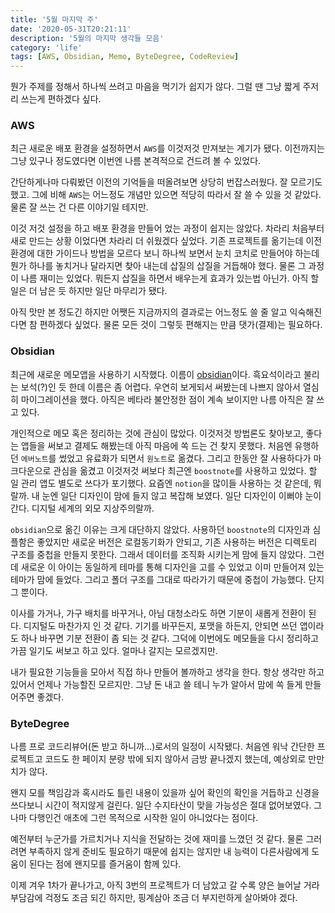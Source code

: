 ```yaml
---
title: '5월 마지막 주'
date: '2020-05-31T20:21:11'
description: '5월의 마지막 생각들 모음'
category: 'life'
tags: [AWS, Obsidian, Memo, ByteDegree, CodeReview]
---
```


뭔가 주제를 정해서 하나씩 쓰려고 마음을 먹기가 쉽지가 않다. 그럴 땐 그냥 짧게 주저리 쓰는게 편하겠다 싶다.

### AWS

최근 새로운 배포 환경을 설정하면서 `AWS`를 이것저것 만져보는 계기가 됐다. 이전까지는 그냥 있구나 정도였다면 이번엔 나름 본격적으로 건드려 볼 수 있었다.

간단하게나마 다뤄봤던 이전의 기억들을 떠올려보면 상당히 번잡스러웠다. 잘 모르기도 했고. 그에 비해 `AWS`는 어느정도 개념만 있으면 적당히 따라서 잘 쓸 수 있을 것 같았다. 물론 잘 쓰는 건 다른 이야기일 테지만.

이것 저것 설정을 하고 배포 환경을 만들어 었는 과정이 쉽지는 않았다. 차라리 처음부터 새로 만드는 상황 이었다면 차라리 더 쉬웠겠다 싶었다. 기존 프로젝트를 옮기는데 이전 환경에 대한 가이드나 방법을 모르다 보니 하나씩 보면서 눈치 코치로 만들어야 하는데 뭔가 하나를 놓치거나 달라지면 찾아 내는데 삽질의 삽질을 거듭해야 했다. 물론 그 과정이 나름 재미는 있었다. 뭐든지 삽질을 하면서 배우는게 효과가 있는법 아닌가.
아직 할 일은 더 남은 듯 하지만 일단 마무리가 됐다.

아직 맛만 본 정도긴 하지만 어쨋든 지금까지의 결과로는 어느정도 쓸 줄 알고 익숙해진다면 참 편하겠다 싶었다. 물론 모든 것이 그렇듯 편해지는 만큼 댓가(결제)는 필요하다.

### Obsidian

최근에 새로운 메모앱을 사용하기 시작했다. 이름이 [obsidian](https://obsidian.md/)이다. 흑요석이라고 불리는 보석(?)인 듯 한데 이름은 좀 어렵다. 우연히 보게되서 써봤는데 나쁘지 않아서 열심히 마이그레이션을 했다. 아직은 베타라 불안정한 점이 계속 보이지만 나름 아직은 잘 쓰고 있다.

개인적으로 메모 혹은 정리하는 것에 관심이 많았다. 이것저것 방법론도 찾아보고, 좋다는 앱들을 써보고 결제도 해봤는데 아직 마음에 쏙 드는 건 찾지 못했다. 처음엔 유행하던 `에버노트`를 썼었고 유료화가 되면서 `원노트`로 옮겼다. 그리고 한동안 잘 사용하다가 마크다운으로 관심을 옮겼고 이것저것 써보다 최근엔 `boostnote`를 사용하고 있었다. 할 일 관리 앱도 별도로 쓰다가 포기했다. 요즘엔 `notion`을 많이들 사용하는 것 같은데, 뭐랄까. 내 눈엔 일단 디자인이 맘에 들지 않고 복잡해 보였다. 일단 디자인이 이뻐야 눈이 간다. 디지털 세계의 외모 지상주의랄까.

`obsidian`으로 옮긴 이유는 크게 대단하지 않았다. 사용하던 `boostnote`의 디자인과 심플함은 좋았지만 새로운 버전은 로컬동기화가 안되고, 기존 사용하는 버전은 디렉토리 구조를 중첩을 만들지 못한다. 그래서 데이터를 조직화 시키는게 맘에 들지 않았다. 그런데 새로운 이 아이는 동일하게 테마를 통해 디자인을 고를 수 있었고 이미 만들어져 있는 테마가 맘에 들었다. 그리고 폴더 구조를 그대로 따라가기 때문에 중첩이 가능했다. 단지 그 뿐이다.

이사를 가거나, 가구 배치를 바꾸거나, 아님 대청소라도 하면 기분이 새롭게 전환이 된다. 디지털도 마찬가지 인 것 같다. 기기를 바꾸든지, 포맷을 하든지, 안되면 쓰던 앱이라도 하나 바꾸면 기분 전환이 좀 되는 것 같다. 그덕에 이번에도 메모들을 다시 정리하고 가끔 일기도 써보고 하고 있다. 얼마나 갈지는 모르겠지만.

내가 필요한 기능들을 모아서 직접 하나 만들어 볼까하고 생각을 한다. 항상 생각만 하고 있어서 언제나 가능할진 모르지만. 그냥 돈 내고 쓸 테니 누가 알아서 맘에 쏙 들게 만들어주면 좋겠다.

### ByteDegree

나름 프로 코드리뷰어(돈 받고 하니까...)로서의 일정이 시작됐다. 처음엔 워낙 간단한 프로젝트고 코드도 한 페이지 분량 밖에 되지 않아서 금방 끝나겠지 했는데, 예상외로 만만치가 않다.

왠지 모를 책임감과 혹시라도 틀린 내용이 있을까 싶어 확인의 확인을 거듭하고 신경을 쓰다보니 시간이 적지않게 걸린다. 일단 수지타산이 맞을 가능성은 절대 없어보였다. 그나마 다행인건 애초에 그런 목적으로 시작한 일이 아니었다는 점이다.

예전부터 누군가를 가르치거나 지식을 전달하는 것에 재미를 느꼈던 것 같다. 물론 그러려면 부족하지 않게 준비도 필요하기 때문에 쉽지는 않지만 내 능력이 다른사람에게 도움이 된다는 점에 왠지모를 즐거움이 함께 있다.

이제 겨우 1차가 끝나가고, 아직 3번의 프로젝트가 더 남았고 갈 수록 양은 늘어날 거라 부담감에 걱정도 조금 되긴 하지만, 핑계삼아 조금 더 부지런하게 살아봐야 겠다.
